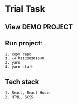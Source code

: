 # Trial Task

## View [DEMO PROJECT](https://denysoleksiienko.github.io/011220201540/)

## Run project:

```
1. copy repo
2. cd 011220201540
3. yarn
4. yarn start
```

## Tech stack

```
1. React, React Hooks
2. HTML, SCSS
```
